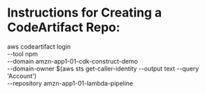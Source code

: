 # Instructions for Creating a CodeArtifact Repo:

aws codeartifact login \
     --tool npm \
     --domain amzn-app1-01-cdk-construct-demo \
     --domain-owner $(aws sts get-caller-identity --output text --query 'Account') \
     --repository amzn-app1-01-lambda-pipeline